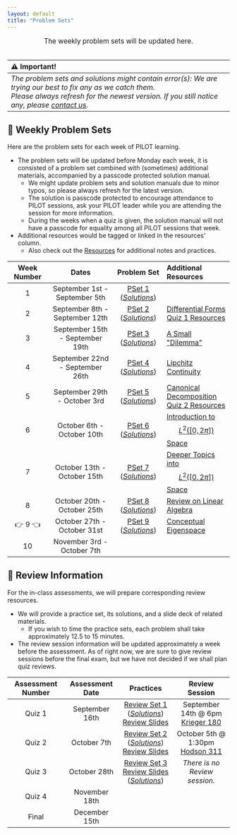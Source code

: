 ```yaml
---
layout: default
title: "Problem Sets"
---
```


<div style="text-align: center; font-size: 110%;">
    The weekly problem sets will be updated here.
</div>

<br>

| ⚠️ Important!|
|:------------|
|*The problem sets and solutions might contain error(s): We are trying our best to fix any as we catch them.*<br>*Please always refresh for the newest version. If you still notice any, please [contact us](/FA25/contacts.html).*|

## 📅 Weekly Problem Sets

Here are the problem sets for each week of PILOT learning.
- The problem sets will be updated before Monday each week, it is consisted of a problem set combined with (sometimes) additional materials, accompanied by a passcode protected solution manual.
  - We might update problem sets and solution manuals due to minor typos, so please always refresh for the latest version.
  - The solution is passcode protected to encourage attendance to PILOT sessions, ask your PILOT leader while you are attending the session for more information.
  - During the weeks when a quiz is given, the solution manual will not have a passcode for equality among all PILOT sessions that week.
- Additional resources would be tagged or linked in the resources' column.
  - Also check out the [Resources](/FA25/resources.html#important-documents) for additional notes and practices.

| Week Number | Dates | Problem Set | Additional Resources |
|:-----------:|:-----:|:-----------:|:---------------------|
| 1 | September 1st - September 5th | [PSet 1](/psets/PS1.pdf) ([*Solutions*](/psets/PS1-Soln.pdf)) |  |
| 2 | September 8th - September 12th | [PSet 2](/psets/PS2.pdf) ([*Solutions*](/psets/PS2-Soln.pdf)) | [Differential Forms](/psets/PS2-Differential_form.pdf) <br> [Quiz 1 Resources](/FA25/psets.html#quiz1) |
| 3 | September 15th - September 19th | [PSet 3](/psets/PS3.pdf) ([*Solutions*](/psets/PS3-Soln.pdf)) | [A Small "Dilemma"](/psets/PS3-Dilemma.pdf) |
| 4 | September 22nd - September 26th | [PSet 4](/psets/PS4.pdf) ([*Solutions*](/psets/PS4-Soln.pdf)) | [Lipchitz Continuity](/psets/PS4-Lipchitz.pdf) |
| 5 | September 29th - October 3rd | [PSet 5](/psets/PS5.pdf) ([*Solutions*](/psets/PS5-Soln.pdf)) | [Canonical Decomposition](/psets/PS5-Canonical.pdf)  <br> [Quiz 2 Resources](/FA25/psets.html#quiz2) |
| 6 | October 6th - October 10th | [PSet 6](/psets/PS6.pdf) ([*Solutions*](/psets/PS6-Soln.pdf)) | [Introduction to $$L^2([0,2\pi])$$ Space](/psets/PS6-L2.pdf) |
| 7 | October 13th - October 15th | [PSet 7](/psets/PS7.pdf) ([*Solutions*](/psets/PS7-Soln.pdf)) | [Deeper Topics into $$L^2([0,2\pi])$$ Space](/psets/PS7-L2.pdf) |
| 8 | October 20th - October 25th | [PSet 8](/psets/PS8.pdf) ([*Solutions*](/psets/PS8-Soln.pdf)) | [Review on Linear Algebra](/psets/PS8-Algebra.pdf) |
| 👉 9 👈 | October 27th - October 31st | [PSet 9](/psets/PS9.pdf) ([*Solutions*](/psets/PS9-Soln.pdf)) | [Conceptual Eigenspace](/psets/PS9-Eigenspace.pdf) |
| 10 | November 3rd - October 7th |  |  |

## 📑 Review Information

For the in-class assessments, we will prepare corresponding review resources.
- We will provide a practice set, its solutions, and a slide deck of related materials.
    - If you wish to time the practice sets, each problem shall take approximately 12.5 to 15 minutes.
- The review session information will be updated approximately a week before the assessment. As of right now, we are sure to give review sessions before the final exam, but we have not decided if we shall plan quiz reviews.

| Assessment Number | Assessment Date | Practices | Review Session |
|:-----------------:|:---------------:|:---------:|:--------------:|
| <span id="quiz1">Quiz 1</span> | September 16th | [Review Set 1](/psets/R1.pdf) ([*Solutions*](/psets/R1-Soln.pdf)) <br> [Review Slides](/psets/Quiz-1-Slides.pdf) | September 14th @ 6pm <br> <a onclick="alert(`<img src='/FA25/img/KG180.png' style='max-width: 85%'><br>Krieger 180 is located at the star location (F3).`)"><u>Krieger 180</u></a> |
| <span id="quiz2">Quiz 2</span> | October 7th | [Review Set 2](/psets/R2.pdf) ([*Solutions*](/psets/R2-Soln.pdf)) <br> [Review Slides](/psets/Quiz-2-Slides.pdf) | October 5th @ 1:30pm <br> <a onclick="alert(`<img src='/FA25/img/HD311.png' style='max-width: 85%'><br>Hodson 311 is located at the star location (F2).`)"><u>Hodson 311</u></a> |
| Quiz 3 | October 28th | [Review Set 3](/psets/R3.pdf) <br> [Review Slides](/psets/Quiz-3-Slides.pdf) ([*Solutions*](/psets/R3-Soln.pdf)) | *There is no Review session.* |
| Quiz 4 | November 18th |  |  |
| Final | December 15th |  |  |